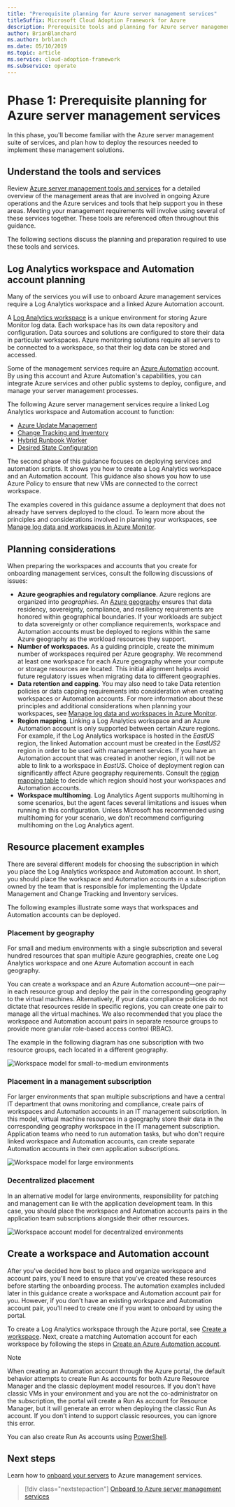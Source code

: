 ```yaml
---
title: "Prerequisite planning for Azure server management services"
titleSuffix: Microsoft Cloud Adoption Framework for Azure
description: Prerequisite tools and planning for Azure server management services.
author: BrianBlanchard
ms.author: brblanch
ms.date: 05/10/2019
ms.topic: article
ms.service: cloud-adoption-framework
ms.subservice: operate
---
```


# Phase 1: Prerequisite planning for Azure server management services

In this phase, you'll become familiar with the Azure server management suite of services, and plan how to deploy the resources needed to implement these management solutions.

## Understand the tools and services

Review [Azure server management tools and services](./tools-services.md) for a detailed overview of the management areas that are involved in ongoing Azure operations and the Azure services and tools that help support you in these areas. Meeting your management requirements will involve using several of these services together. These tools are referenced often throughout this guidance.

The following sections discuss the planning and preparation required to use these tools and services.

## Log Analytics workspace and Automation account planning

Many of the services you will use to onboard Azure management services require a Log Analytics workspace and a linked Azure Automation account.

A [Log Analytics workspace](/azure/azure-monitor/learn/quick-create-workspace) is a unique environment for storing Azure Monitor log data. Each workspace has its own data repository and configuration. Data sources and solutions are configured to store their data in particular workspaces. Azure monitoring solutions require all servers to be connected to a workspace, so that their log data can be stored and accessed.

Some of the management services require an [Azure Automation](/azure/automation/automation-intro) account. By using this account and Azure Automation's capabilities, you can integrate Azure services and other public systems to deploy, configure, and manage your server management processes.

The following Azure server management services require a linked Log Analytics workspace and Automation account to function:

- [Azure Update Management](/azure/automation/automation-update-management)
- [Change Tracking and Inventory](/azure/automation/change-tracking)
- [Hybrid Runbook Worker](/azure/automation/automation-hybrid-runbook-worker)
- [Desired State Configuration](/azure/virtual-machines/extensions/dsc-overview)

The second phase of this guidance focuses on deploying services and automation scripts. It shows you how to create a Log Analytics workspace and an Automation account. This guidance also shows you how to use Azure Policy to ensure that new VMs are connected to the correct workspace.

The examples covered in this guidance assume a deployment that does not already have servers deployed to the cloud. To learn more about the principles and considerations involved in planning your workspaces, see [Manage log data and workspaces in Azure Monitor](/azure/azure-monitor/platform/manage-access).

## Planning considerations

When preparing the workspaces and accounts that you create for onboarding management services, consult the following discussions of issues:

- **Azure geographies and regulatory compliance**. Azure regions are organized into *geographies*. An [Azure geography](https://azure.microsoft.com/global-infrastructure/geographies/) ensures that data residency, sovereignty, compliance, and resiliency requirements are honored within geographical boundaries. If your workloads are subject to data sovereignty or other compliance requirements, workspace and Automation accounts must be deployed to regions within the same Azure geography as the workload resources they support.
- **Number of workspaces**. As a guiding principle, create the minimum number of workspaces required per Azure geography. We recommend at least one workspace for each Azure geography where your compute or storage resources are located. This initial alignment helps avoid future regulatory issues when migrating data to different geographies.
- **Data retention and capping**. You may also need to take Data retention policies or data capping requirements into consideration when creating workspaces or Automation accounts. For more information about these principles and additional considerations when planning your workspaces, see [Manage log data and workspaces in Azure Monitor](/azure/azure-monitor/platform/manage-access).
- **Region mapping**. Linking a Log Analytics workspace and an Azure Automation account is only supported between certain Azure regions. For example, if the Log Analytics workspace is hosted in the *EastUS* region, the linked Automation account must be created in the *EastUS2* region in order to be used with management services. If you have an Automation account that was created in another region, it will not be able to link to a workspace in *EastUS*. Choice of deployment region can significantly affect Azure geography requirements. Consult the [region mapping table](/azure/automation/how-to/region-mappings) to decide which region should host your workspaces and Automation accounts.
- **Workspace multihoming**. Log Analytics Agent supports multihoming in some scenarios, but the agent faces several limitations and issues when running in this configuration. Unless Microsoft has recommended using multihoming for your scenario, we don’t recommend configuring multihoming on the Log Analytics agent.

## Resource placement examples

There are several different models for choosing the subscription in which you place the Log Analytics workspace and Automation account. In short, you should place the workspace and Automation accounts in a subscription owned by the team that is responsible for implementing the Update Management and Change Tracking and Inventory services.

The following examples illustrate some ways that workspaces and Automation accounts can be deployed.

### Placement by geography

For small and medium environments with a single subscription and several hundred resources that span multiple Azure geographies, create one Log Analytics workspace and one Azure Automation account in each geography.

You can create a workspace and an Azure Automation account—one pair—in each resource group and deploy the pair in the corresponding geography to the virtual machines. Alternatively, if your data compliance policies do not dictate that resources reside in specific regions, you can create one pair to manage all the virtual machines. We also recommended that you place the workspace and Automation account pairs in separate resource groups to provide more granular role-based access control (RBAC).

The example in the following diagram has one subscription with two resource groups, each located in a different geography.

![Workspace model for small-to-medium environments](./media/workspace-model-small.png)

### Placement in a management subscription

For larger environments that span multiple subscriptions and have a central IT department that owns monitoring and compliance, create pairs of workspaces and Automation accounts in an IT management subscription. In this model, virtual machine resources in a geography store their data in the corresponding geography workspace in the IT management subscription. Application teams who need to run automation tasks, but who don't require linked workspace and Automation accounts, can create separate Automation accounts in their own application subscriptions.

![Workspace model for large environments](./media/workspace-model-large.png)

### Decentralized placement

In an alternative model for large environments, responsibility for patching and management can lie with the application development team. In this case, you should place the workspace and Automation accounts pairs in the application team subscriptions alongside their other resources.

  ![Workspace account model for decentralized environments](./media/workspace-model-decentralized.png)

## Create a workspace and Automation account

After you've decided how best to place and organize workspace and account pairs, you'll need to ensure that you've created these resources before starting the onboarding process. The automation examples included later in this guidance create a workspace and Automation account pair for you. However, if you don't have an existing workspace and Automation account pair, you'll need to create one if you want to onboard by using the portal.

To create a Log Analytics workspace through the Azure portal, see [Create a workspace](/azure/azure-monitor/learn/quick-create-workspace#create-a-workspace). Next, create a matching Automation account for each workspace by following the steps in [Create an Azure Automation account](/azure/automation/automation-quickstart-create-account).

> [!NOTE]
> When creating an Automation account through the Azure portal, the default behavior attempts to create Run As accounts for both Azure Resource Manager and the classic deployment model resources. If you don't have classic VMs in your environment and you are not the co-administrator on the subscription, the portal will create a Run As account for Resource Manager, but it will generate an error when deploying the classic Run As account. If you don't intend to support classic resources, you can ignore this error.
>
> You can also create Run As accounts using [PowerShell](/azure/automation/manage-runas-account#create-run-as-account-using-powershell).

## Next steps

Learn how to [onboard your servers](./onboarding-overview.md) to Azure management services.

> [!div class="nextstepaction"]
> [Onboard to Azure server management services](./onboarding-overview.md)
